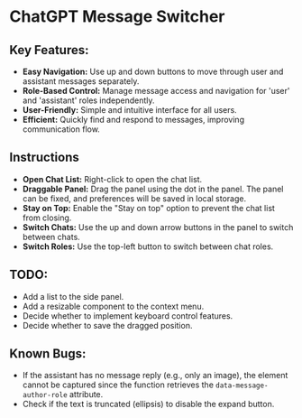 # ChatGPT Message Switcher

## Key Features:

- **Easy Navigation:** Use up and down buttons to move through user and assistant messages separately.
- **Role-Based Control:** Manage message access and navigation for 'user' and 'assistant' roles independently.
- **User-Friendly:** Simple and intuitive interface for all users.
- **Efficient:** Quickly find and respond to messages, improving communication flow.

## Instructions

- **Open Chat List:** Right-click to open the chat list.
- **Draggable Panel:** Drag the panel using the dot in the panel. The panel can be fixed, and preferences will be saved in local storage.
- **Stay on Top:** Enable the "Stay on top" option to prevent the chat list from closing.
- **Switch Chats:** Use the up and down arrow buttons in the panel to switch between chats.
- **Switch Roles:** Use the top-left button to switch between chat roles.

## TODO:

- Add a list to the side panel.
- Add a resizable component to the context menu.
- Decide whether to implement keyboard control features.
- Decide whether to save the dragged position.

## Known Bugs:

- If the assistant has no message reply (e.g., only an image), the element cannot be captured since the function retrieves the `data-message-author-role` attribute.
- Check if the text is truncated (ellipsis) to disable the expand button.
